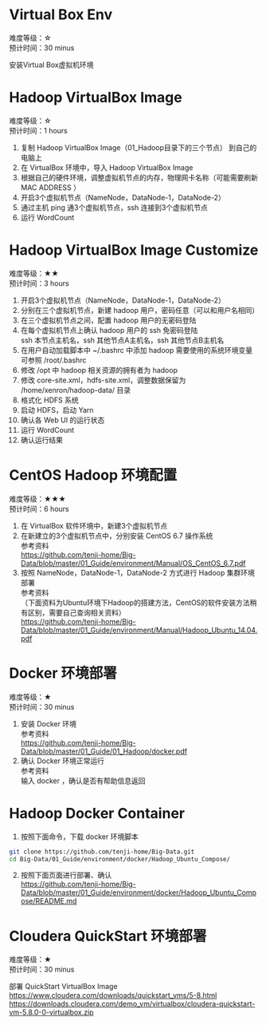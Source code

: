 # Virtual Box Env

难度等级：☆<br>
预计时间：30 minus<br>

安装Virtual Box虚拟机环境<br>

# Hadoop VirtualBox Image

难度等级：☆<br>
预计时间：1 hours<br>

1) 复制 Hadoop VirtualBox Image（01_Hadoop目录下的三个节点） 到自己的电脑上<br>
2) 在 VirtualBox 环境中，导入 Hadoop VirtualBox Image<br>
3) 根据自己的硬件环境，调整虚拟机节点的内存，物理网卡名称（可能需要刷新 MAC ADDRESS ）<br>
4) 开启3个虚拟机节点（NameNode，DataNode-1，DataNode-2）<br>
5) 通过主机 ping 通3个虚拟机节点，ssh 连接到3个虚拟机节点<br>
6) 运行 WordCount<br>

# Hadoop VirtualBox Image Customize

难度等级：★★<br>
预计时间：3 hours<br>

1) 开启3个虚拟机节点（NameNode，DataNode-1，DataNode-2）<br>
2) 分别在三个虚拟机节点，新建 hadoop 用户，密码任意（可以和用户名相同）<br>
3) 在三个虚拟机节点之间，配置 hadoop 用户的无密码登陆<br>
4) 在每个虚拟机节点上确认 hadoop 用户的 ssh 免密码登陆<br>
ssh 本节点主机名，ssh 其他节点A主机名，ssh 其他节点B主机名<br>
5) 在用户自动加载脚本中 ~/.bashrc 中添加 hadoop 需要使用的系统环境变量<br>
可参照 /root/.bashrc<br>
6) 修改 /opt 中 hadoop 相关资源的拥有者为 hadoop<br>
7) 修改 core-site.xml，hdfs-site.xml，调整数据保留为 /home/xenron/hadoop-data/ 目录<br>
8) 格式化 HDFS 系统<br>
9) 启动 HDFS，启动 Yarn<br>
10) 确认各 Web UI 的运行状态<br>
11) 运行 WordCount<br>
12) 确认运行结果<br>

# CentOS Hadoop 环境配置

难度等级：★★★<br>
预计时间：6 hours<br>

1) 在 VirtualBox 软件环境中，新建3个虚拟机节点<br>
2) 在新建立的3个虚拟机节点中，分别安装 CentOS 6.7 操作系统<br>
参考资料<br>
https://github.com/tenji-home/Big-Data/blob/master/01_Guide/environment/Manual/OS_CentOS_6.7.pdf<br>
3) 按照 NameNode，DataNode-1，DataNode-2 方式进行 Hadoop 集群环境部署<br>
参考资料<br>
（下面资料为Ubuntu环境下Hadoop的搭建方法，CentOS的软件安装方法稍有区别，需要自己查询相关资料）<br>
https://github.com/tenji-home/Big-Data/blob/master/01_Guide/environment/Manual/Hadoop_Ubuntu_14.04.pdf<br>

# Docker 环境部署

难度等级：★<br>
预计时间：30 minus<br>

1) 安装 Docker 环境<br>
参考资料<br>
https://github.com/tenji-home/Big-Data/blob/master/01_Guide/01_Hadoop/docker.pdf<br>
2) 确认 Docker 环境正常运行<br>
参考资料<br>
输入 docker ，确认是否有帮助信息返回<br>

# Hadoop Docker Container

1) 按照下面命令，下载 docker 环境脚本<br>
```bash
git clone https://github.com/tenji-home/Big-Data.git
cd Big-Data/01_Guide/environment/docker/Hadoop_Ubuntu_Compose/
```
2) 按照下面页面进行部署、确认<br>
https://github.com/tenji-home/Big-Data/blob/master/01_Guide/environment/docker/Hadoop_Ubuntu_Compose/README.md<br>


# Cloudera QuickStart 环境部署

难度等级：★<br>
预计时间：30 minus<br>

部署 QuickStart VirtualBox Image<br>
https://www.cloudera.com/downloads/quickstart_vms/5-8.html<br>
https://downloads.cloudera.com/demo_vm/virtualbox/cloudera-quickstart-vm-5.8.0-0-virtualbox.zip<br>

